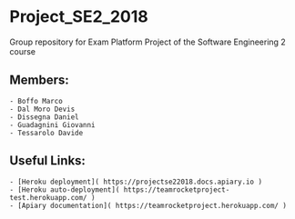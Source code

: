 # Project_SE2_2018
Group repository for Exam Platform Project of the Software Engineering 2 course
## Members:
    - Boffo Marco
    - Dal Moro Devis
    - Dissegna Daniel
    - Guadagnini Giovanni
    - Tessarolo Davide

## Useful Links:
    - [Heroku deployment]( https://projectse22018.docs.apiary.io )
    - [Heroku auto-deployment]( https://teamrocketproject-test.herokuapp.com/ )
    - [Apiary documentation]( https://teamrocketproject.herokuapp.com/ )
